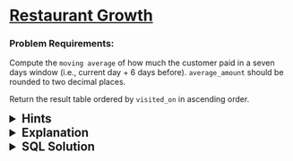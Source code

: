 # [Restaurant Growth](https://leetcode.com/problems/restaurant-growth/description/?envType=study-plan-v2&envId=top-sql-50)

### Problem Requirements:

Compute the <code>moving average</code> of how much the customer paid in a seven days window (i.e., current day + 6 days before). <code>average_amount</code> should be rounded to two decimal places.

Return the result table ordered by <code>visited_on</code> in ascending order.

<details>
<summary style="font-size:1.3rem;"> <strong>Hints</strong> </summary> 

<details>
      <summary>Hint#1</summary>
      <p>
        What if you have a table that has a day and it's total amount paid by customers How can you solve the problem then ?!
      </p>
</details>
<details>
      <summary>Hint#2</summary>
      <p>
        Try to use <code>With clause</code> to define this temporary table and use it in your query.
      </p>
</details>
<details>
      <summary>Hint#3</summary>
      <p>
        Use <code>SELF JOIN</code> to match every day with other days in it's week
      </p>
</details>
<details>
      <summary>Hint#4</summary>
      <p>
        To calculate the difference between two dates, you use the <code>DATEDIFF()</code>function.
        <br>
        <code>DATEDIFF ( datepart , startdate , enddate )</code>
      </p>
</details>
<details>
      <summary>Hint#5</summary>
      <p>
        How can you skip some record ?
      </p>
</details>
<details>
      <summary>Hint#6</summary>
      <p>
        The <code>OFFSET</code> offset clause skips the offset rows before beginning
        <br>
        <code>LIMIT row_count OFFSET offset</code>
      </p>
</details>

</details>

<details>
<summary style="font-size:1.3rem;"> <strong>Explanation</strong> </summary>

Imagine that we have another table that contains <code>day</code> and the <code>total amount</code> paid by customers who visited the restaurant in this day <b> How can we solve the problem now</b>.

<ul>
    <li>
        We will JOIN the <code>NewTable as a</code> with <code>itself as b </code> On the following condition
        <br>
        a.day should be greater than or equal b.day <code>AND</code> the number of days between them should be less than or equal <code>6 days </code>
        <br>
        We can do this easily with the help of <code>DATEDIFF</code> function.
    </li>
    <li>
        To calculate the <code>total amount</code> paid from all customers we can use <code>SUM()</code> function. 
    </li>
    <li>
        To calculate the the <code>average amount</code> we just need to divide the <code>total amount paid</code>  by </code>7</code> and then use <code>ROUND()</code> function to round the result.
    </li>
    <li>
        The first six days will not have six days before them so wee need to use OFFSET to skip them
        <br>
        Use big number as possible in LIMIT clause
    </li>
</ul>

But the problem is how can we git this table :)

With help of <code>With clause</code> we can do this easily.

The <code>WITH clause</code>, also known as a Common Table Expression (CTE), is used to define a temporary result set that can be referred to within the context of a SELECT, INSERT, UPDATE, or DELETE statement. It helps to simplify complex queries by breaking them into more manageable and readable parts.

The basic syntax of a WITH clause is as follows:
```sql
WITH cte_name (column1, column2, ...) AS (
    -- Query that defines the CTE
    SELECT column1, column2, ...
    FROM some_table
    WHERE some_condition
)
-- The main query that references the CTE
SELECT *
FROM cte_name;

```
</details>

<details>
<summary style="font-size:1.3rem"><strong> SQL Solution</strong> </summary> 


```sql
WITH temp AS 
(
    SELECT visited_on
    ,SUM(amount) AS tot
    FROM Customer
    GROUP BY visited_on
    ORDER BY visited_on
)
SELECT a.visited_on , SUM(b.tot) AS amount , ROUND(SUM(b.tot)/7 , 2) AS average_amount
FROM temp a
INNER JOIN temp b ON DATEDIFF(a.visited_on , b.visited_on) BETWEEN 0 AND 6
GROUP BY a.visited_on
ORDER BY a.visited_on
limit 100000000 OFFSET 6
-- Queries that have an associated WITH clause can also be written using nested
-- sub-queries but doing so add more complexity to read/debug the SQL query.
```

</details>